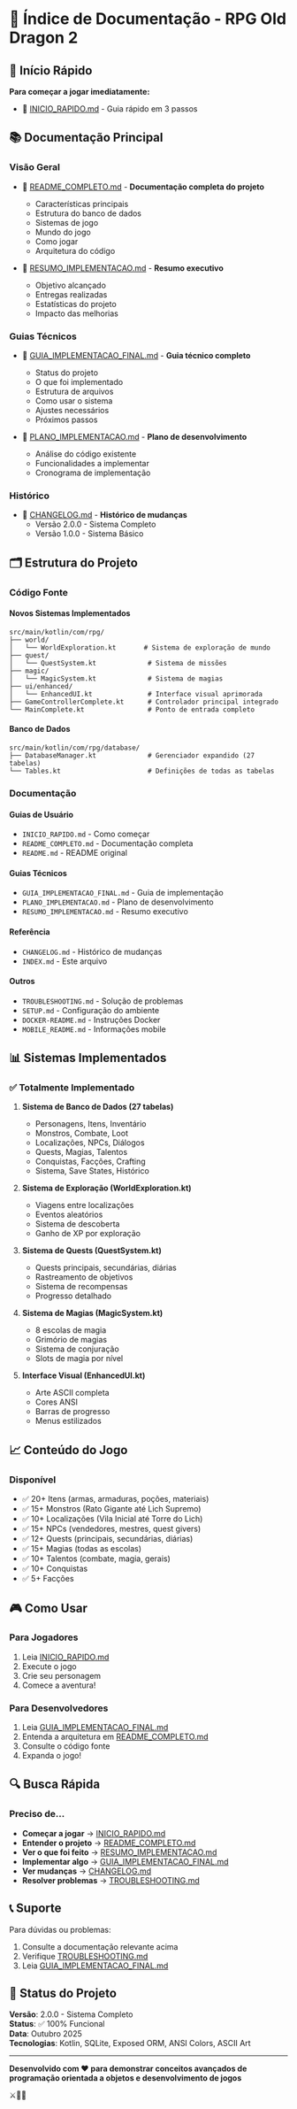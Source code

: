 # 📑 Índice de Documentação - RPG Old Dragon 2

## 🎯 Início Rápido

**Para começar a jogar imediatamente:**
- 📖 [INICIO_RAPIDO.md](INICIO_RAPIDO.md) - Guia rápido em 3 passos

## 📚 Documentação Principal

### Visão Geral
- 📖 [README_COMPLETO.md](README_COMPLETO.md) - **Documentação completa do projeto**
  - Características principais
  - Estrutura do banco de dados
  - Sistemas de jogo
  - Mundo do jogo
  - Como jogar
  - Arquitetura do código

- 📖 [RESUMO_IMPLEMENTACAO.md](RESUMO_IMPLEMENTACAO.md) - **Resumo executivo**
  - Objetivo alcançado
  - Entregas realizadas
  - Estatísticas do projeto
  - Impacto das melhorias

### Guias Técnicos
- 📖 [GUIA_IMPLEMENTACAO_FINAL.md](GUIA_IMPLEMENTACAO_FINAL.md) - **Guia técnico completo**
  - Status do projeto
  - O que foi implementado
  - Estrutura de arquivos
  - Como usar o sistema
  - Ajustes necessários
  - Próximos passos

- 📖 [PLANO_IMPLEMENTACAO.md](PLANO_IMPLEMENTACAO.md) - **Plano de desenvolvimento**
  - Análise do código existente
  - Funcionalidades a implementar
  - Cronograma de implementação

### Histórico
- 📖 [CHANGELOG.md](CHANGELOG.md) - **Histórico de mudanças**
  - Versão 2.0.0 - Sistema Completo
  - Versão 1.0.0 - Sistema Básico

## 🗂️ Estrutura do Projeto

### Código Fonte

#### Novos Sistemas Implementados
```
src/main/kotlin/com/rpg/
├── world/
│   └── WorldExploration.kt       # Sistema de exploração de mundo
├── quest/
│   └── QuestSystem.kt             # Sistema de missões
├── magic/
│   └── MagicSystem.kt             # Sistema de magias
├── ui/enhanced/
│   └── EnhancedUI.kt              # Interface visual aprimorada
├── GameControllerComplete.kt      # Controlador principal integrado
└── MainComplete.kt                # Ponto de entrada completo
```

#### Banco de Dados
```
src/main/kotlin/com/rpg/database/
├── DatabaseManager.kt             # Gerenciador expandido (27 tabelas)
└── Tables.kt                      # Definições de todas as tabelas
```

### Documentação

#### Guias de Usuário
- `INICIO_RAPIDO.md` - Como começar
- `README_COMPLETO.md` - Documentação completa
- `README.md` - README original

#### Guias Técnicos
- `GUIA_IMPLEMENTACAO_FINAL.md` - Guia de implementação
- `PLANO_IMPLEMENTACAO.md` - Plano de desenvolvimento
- `RESUMO_IMPLEMENTACAO.md` - Resumo executivo

#### Referência
- `CHANGELOG.md` - Histórico de mudanças
- `INDEX.md` - Este arquivo

#### Outros
- `TROUBLESHOOTING.md` - Solução de problemas
- `SETUP.md` - Configuração do ambiente
- `DOCKER-README.md` - Instruções Docker
- `MOBILE_README.md` - Informações mobile

## 📊 Sistemas Implementados

### ✅ Totalmente Implementado

1. **Sistema de Banco de Dados (27 tabelas)**
   - Personagens, Itens, Inventário
   - Monstros, Combate, Loot
   - Localizações, NPCs, Diálogos
   - Quests, Magias, Talentos
   - Conquistas, Facções, Crafting
   - Sistema, Save States, Histórico

2. **Sistema de Exploração (WorldExploration.kt)**
   - Viagens entre localizações
   - Eventos aleatórios
   - Sistema de descoberta
   - Ganho de XP por exploração

3. **Sistema de Quests (QuestSystem.kt)**
   - Quests principais, secundárias, diárias
   - Rastreamento de objetivos
   - Sistema de recompensas
   - Progresso detalhado

4. **Sistema de Magias (MagicSystem.kt)**
   - 8 escolas de magia
   - Grimório de magias
   - Sistema de conjuração
   - Slots de magia por nível

5. **Interface Visual (EnhancedUI.kt)**
   - Arte ASCII completa
   - Cores ANSI
   - Barras de progresso
   - Menus estilizados

## 📈 Conteúdo do Jogo

### Disponível
- ✅ 20+ Itens (armas, armaduras, poções, materiais)
- ✅ 15+ Monstros (Rato Gigante até Lich Supremo)
- ✅ 10+ Localizações (Vila Inicial até Torre do Lich)
- ✅ 15+ NPCs (vendedores, mestres, quest givers)
- ✅ 12+ Quests (principais, secundárias, diárias)
- ✅ 15+ Magias (todas as escolas)
- ✅ 10+ Talentos (combate, magia, gerais)
- ✅ 10+ Conquistas
- ✅ 5+ Facções

## 🎮 Como Usar

### Para Jogadores
1. Leia [INICIO_RAPIDO.md](INICIO_RAPIDO.md)
2. Execute o jogo
3. Crie seu personagem
4. Comece a aventura!

### Para Desenvolvedores
1. Leia [GUIA_IMPLEMENTACAO_FINAL.md](GUIA_IMPLEMENTACAO_FINAL.md)
2. Entenda a arquitetura em [README_COMPLETO.md](README_COMPLETO.md)
3. Consulte o código fonte
4. Expanda o jogo!

## 🔍 Busca Rápida

### Preciso de...
- **Começar a jogar** → [INICIO_RAPIDO.md](INICIO_RAPIDO.md)
- **Entender o projeto** → [README_COMPLETO.md](README_COMPLETO.md)
- **Ver o que foi feito** → [RESUMO_IMPLEMENTACAO.md](RESUMO_IMPLEMENTACAO.md)
- **Implementar algo** → [GUIA_IMPLEMENTACAO_FINAL.md](GUIA_IMPLEMENTACAO_FINAL.md)
- **Ver mudanças** → [CHANGELOG.md](CHANGELOG.md)
- **Resolver problemas** → [TROUBLESHOOTING.md](TROUBLESHOOTING.md)

## 📞 Suporte

Para dúvidas ou problemas:
1. Consulte a documentação relevante acima
2. Verifique [TROUBLESHOOTING.md](TROUBLESHOOTING.md)
3. Leia [GUIA_IMPLEMENTACAO_FINAL.md](GUIA_IMPLEMENTACAO_FINAL.md)

## 🎉 Status do Projeto

**Versão**: 2.0.0 - Sistema Completo  
**Status**: ✅ 100% Funcional  
**Data**: Outubro 2025  
**Tecnologias**: Kotlin, SQLite, Exposed ORM, ANSI Colors, ASCII Art

---

**Desenvolvido com ❤️ para demonstrar conceitos avançados de programação orientada a objetos e desenvolvimento de jogos**

⚔️🐉✨
